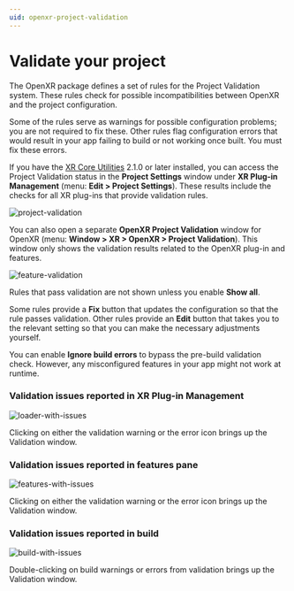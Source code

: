 ```yaml
---
uid: openxr-project-validation
---
```

# Validate your project

The OpenXR package defines a set of rules for the Project Validation system. These rules check for possible incompatibilities between OpenXR and the project configuration.

Some of the rules serve as warnings for possible configuration problems; you are not required to fix these. Other rules flag configuration errors that would result in your app failing to build or not working once built. You must fix these errors.

If you have the [XR Core Utilities](https://docs.unity3d.com/Packages/com.unity.xr.core-utils@latest) 2.1.0 or later installed, you can access the Project Validation status in the **Project Settings** window under **XR Plug-in Management** (menu: **Edit &gt; Project Settings**). These results include the checks for all XR plug-ins that provide validation rules.

![project-validation](images/ProjectValidation/project-validation-core-utils.png)

You can also open a separate **OpenXR Project Validation** window for OpenXR (menu: **Window &gt; XR &gt; OpenXR &gt; Project Validation**). This window only shows the validation results related to the OpenXR plug-in and features.

![feature-validation](images/ProjectValidation/feature-validation.png)

Rules that pass validation are not shown unless you enable **Show all**.

Some rules provide a **Fix** button that updates the configuration so that the rule passes validation. Other rules provide an **Edit** button that takes you to the relevant setting so that you can make the necessary adjustments yourself.

You can enable **Ignore build errors** to bypass the pre-build validation check. However, any misconfigured features in your app might not work at runtime.

### Validation issues reported in XR Plug-in Management

![loader-with-issues](images/ProjectValidation/loader-with-issues.png)

Clicking on either the validation warning or the error icon brings up the Validation window.

### Validation issues reported in features pane

![features-with-issues](images/ProjectValidation/features-with-issues.png)

Clicking on either the validation warning or the error icon brings up the Validation window.

### Validation issues reported in build

![build-with-issues](images/ProjectValidation/build-with-issues.png)

Double-clicking on build warnings or errors from validation brings up the Validation window.
